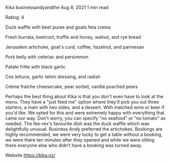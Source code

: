 Kika
businessandyandthe
Aug 8, 2021
1 min read


Rating: 4

Duck waffle with beet puree and goats feta crema

Fresh burrata, beetroot, truffle and honey, walnut, and rye bread

Jerusalem artichoke, goat's curd, coffee, hazelnut, and parmesan

Pork belly with celeriac and persimmon

Patate fritte with black garlic

Cos lettuce, garlic tahini dressing, and radish

Crème fraîche cheesecake, pear sorbet, vanilla poached pears

Perhaps the best thing about Kika is that you don't even have to look at the menu. They have a "just feed me" option where they'll pick you out three starters, a main with two sides, and a dessert. With matched wine or beer if you'd like. We opted for this and were extremely happy with everything that came our way. Don't worry, you can specify "no seafood" or "no tomato" as needed. The fee-rex's favourite dish was the duck waffle which was delightfully unusual. Business Andy preferred the artichokes. Bookings are highly recommended, we were very lucky to get a table without a booking, we were there ten minutes after they opened and while we were sitting there everyone else who didn't have a booking was turned away.

Website https://kika.nz/